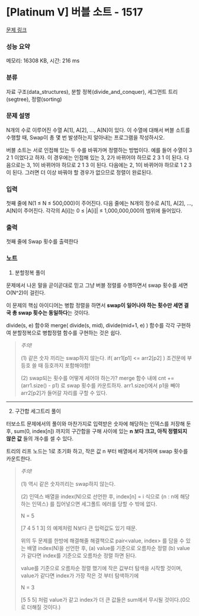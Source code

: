 # [Platinum V] 버블 소트 - 1517 

[문제 링크](https://www.acmicpc.net/problem/1517) 

### 성능 요약

메모리: 16308 KB, 시간: 216 ms

### 분류

자료 구조(data_structures), 분할 정복(divide_and_conquer), 세그먼트 트리(segtree), 정렬(sorting)

### 문제 설명

<p>N개의 수로 이루어진 수열 A[1], A[2], …, A[N]이 있다. 이 수열에 대해서 버블 소트를 수행할 때, Swap이 총 몇 번 발생하는지 알아내는 프로그램을 작성하시오.</p>

<p>버블 소트는 서로 인접해 있는 두 수를 바꿔가며 정렬하는 방법이다. 예를 들어 수열이 3 2 1 이었다고 하자. 이 경우에는 인접해 있는 3, 2가 바뀌어야 하므로 2 3 1 이 된다. 다음으로는 3, 1이 바뀌어야 하므로 2 1 3 이 된다. 다음에는 2, 1이 바뀌어야 하므로 1 2 3 이 된다. 그러면 더 이상 바꿔야 할 경우가 없으므로 정렬이 완료된다.</p>

### 입력 

 <p>첫째 줄에 N(1 ≤ N ≤ 500,000)이 주어진다. 다음 줄에는 N개의 정수로 A[1], A[2], …, A[N]이 주어진다. 각각의 A[i]는 0 ≤ |A[i]| ≤ 1,000,000,000의 범위에 들어있다.</p>

### 출력 

 <p>첫째 줄에 Swap 횟수를 출력한다</p>

### 노트

1. 분할정복 풀이

 문제에서 나온 말을 곧이곧대로 믿고 그냥 버블 정렬를 수행하면서 swap 횟수를 세면 O(N^2)이 걸린다.

 이 문제의 핵심 아이디어는 병합 정렬을 하면서 **swap이 일어나야 하는 횟수만 세면 결국 총 swap 횟수는 동일하다**는 것이다.

 divide(s, e) 함수와 merge( divide(s, mid), divide(mid+1, e) )  함수를 각각 구현하여 분할정복으로 병합정렬 함수를 구현하는 것은 쉽다.


>  *주의!*
> 
>  (1) 같은 숫자 끼리는 swap하지 않는다.  if( arr1[p1] <= arr2[p2] ) 조건문에 부등호 쓸 때 등호까지 포함해야함!
> 
>  (2) swap되는 횟수를 어떻게 세어야 하는가? merge 함수 내에 cnt += (arr1.size() - p1) 로 swap 횟수를 카운트하자.
>  arr1.size()에서 p1을 빼야 arr2[p2]가 들어갈 자리를 구할 수 있다.



-----


2. 구간합 세그트리 풀이

 터보소트 문제에서의 풀이와 마찬가지로 입력받은 숫자에 해당하는 인덱스를 저장해 둔 후, sum(0, index[n]) 까지의 구간합을 구해 사이에 있는 **n 보다 크고, 아직 정렬되지 않은 값** 들의 개수를 셀 수 있다. 

 트리의 리프 노드는 1로 초기화 하고, 작은 값 n 부터 배열에서 제거하며 swap 횟수를 카운트한다.


>  *주의!*
>  
>  (1) 역시 같은 숫자끼리는 swap하지 않는다.
> 
>  (2) 인덱스 배열을 index(N)으로 선언한 후, index[n] = i 식으로 {n : n에 해당하는 인덱스} 를 집어넣으면 세그폴트 에러를 당할 수 밖에 없다. 
> 
>  N = 5
> 
>  [7 4 5 1 3]
>  의 예제처럼 N보다 큰 입력값도 있기 때문.
> 
>  위의 두 문제를 한방에 해결해줄 해결책으로 pair<value, index> 를 담을 수 있는 배열 index(N)을 선언한 후,
>  (a) value를 기준으로 오름차순 정렬
>  (b) value가 같다면 index를 기준으로 오름차순 정렬 하면 된다.
> 
>  value를 기준으로 오름차순 정렬 했기에 작은 값부터 탐색을 시작할 것이며, 
>  value가 같다면 index가 가장 작은 것 부터 탐색하기에
> 
>  N = 3
> 
>  [5 5 5]
>  처럼 value가 같고 index가 더 큰 값들은 sum에서 무시될 것이다.(0으로 더해질 것이다.)
